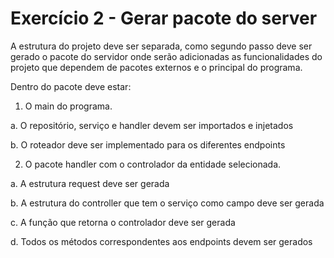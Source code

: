 # Exercício 2 - Gerar pacote do server

A estrutura do projeto deve ser separada, como segundo passo deve ser gerado o
pacote do servidor onde serão adicionadas as funcionalidades do projeto que
dependem de pacotes externos e o principal do programa.

Dentro do pacote deve estar:

1. O main do programa.

a. O repositório, serviço e handler devem ser importados e injetados

b. O roteador deve ser implementado para os diferentes endpoints

2. O pacote handler com o controlador da entidade selecionada.

a. A estrutura request deve ser gerada

b. A estrutura do controller que tem o serviço como campo deve ser gerada

c. A função que retorna o controlador deve ser gerada

d. Todos os métodos correspondentes aos endpoints devem ser gerados